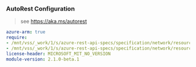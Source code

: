### AutoRest Configuration

> see https://aka.ms/autorest

``` yaml
azure-arm: true
require:
- /mnt/vss/_work/1/s/azure-rest-api-specs/specification/network/resource-manager/readme.md
- /mnt/vss/_work/1/s/azure-rest-api-specs/specification/network/resource-manager/readme.go.md
license-header: MICROSOFT_MIT_NO_VERSION
module-version: 2.1.0-beta.1
```